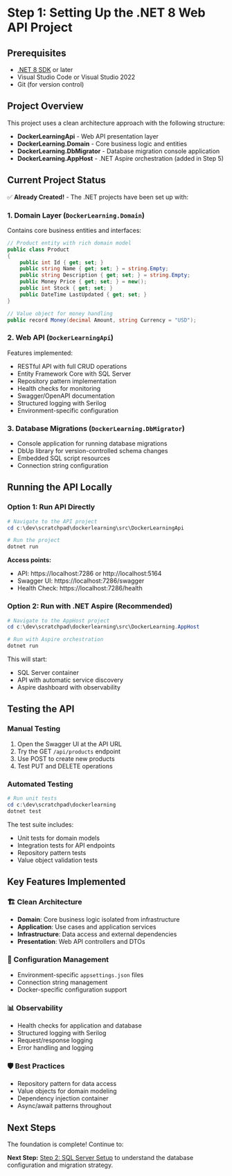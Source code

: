 # Step 1: Setting Up the .NET 8 Web API Project

## Prerequisites
- [.NET 8 SDK](https://dotnet.microsoft.com/download/dotnet/8.0) or later
- Visual Studio Code or Visual Studio 2022
- Git (for version control)

## Project Overview

This project uses a clean architecture approach with the following structure:
- **DockerLearningApi** - Web API presentation layer
- **DockerLearning.Domain** - Core business logic and entities
- **DockerLearning.DbMigrator** - Database migration console application
- **DockerLearning.AppHost** - .NET Aspire orchestration (added in Step 5)

## Current Project Status

✅ **Already Created!** - The .NET projects have been set up with:

### 1. Domain Layer (`DockerLearning.Domain`)
Contains core business entities and interfaces:

```csharp
// Product entity with rich domain model
public class Product
{
    public int Id { get; set; }
    public string Name { get; set; } = string.Empty;
    public string Description { get; set; } = string.Empty;
    public Money Price { get; set; } = new();
    public int Stock { get; set; }
    public DateTime LastUpdated { get; set; }
}

// Value object for money handling
public record Money(decimal Amount, string Currency = "USD");
```

### 2. Web API (`DockerLearningApi`)
Features implemented:
- RESTful API with full CRUD operations
- Entity Framework Core with SQL Server
- Repository pattern implementation
- Health checks for monitoring
- Swagger/OpenAPI documentation
- Structured logging with Serilog
- Environment-specific configuration

### 3. Database Migrations (`DockerLearning.DbMigrator`)
- Console application for running database migrations
- DbUp library for version-controlled schema changes
- Embedded SQL script resources
- Connection string configuration

## Running the API Locally

### Option 1: Run API Directly
```powershell
# Navigate to the API project
cd c:\dev\scratchpad\dockerlearning\src\DockerLearningApi

# Run the project
dotnet run
```

**Access points:**
- API: https://localhost:7286 or http://localhost:5164
- Swagger UI: https://localhost:7286/swagger
- Health Check: https://localhost:7286/health

### Option 2: Run with .NET Aspire (Recommended)
```powershell
# Navigate to the AppHost project
cd c:\dev\scratchpad\dockerlearning\src\DockerLearning.AppHost

# Run with Aspire orchestration
dotnet run
```

This will start:
- SQL Server container
- API with automatic service discovery
- Aspire dashboard with observability

## Testing the API

### Manual Testing
1. Open the Swagger UI at the API URL
2. Try the GET `/api/products` endpoint
3. Use POST to create new products
4. Test PUT and DELETE operations

### Automated Testing
```powershell
# Run unit tests
cd c:\dev\scratchpad\dockerlearning
dotnet test
```

The test suite includes:
- Unit tests for domain models
- Integration tests for API endpoints
- Repository pattern tests
- Value object validation tests

## Key Features Implemented

### 🏗️ Clean Architecture
- **Domain**: Core business logic isolated from infrastructure
- **Application**: Use cases and application services
- **Infrastructure**: Data access and external dependencies
- **Presentation**: Web API controllers and DTOs

### 🔧 Configuration Management
- Environment-specific `appsettings.json` files
- Connection string management
- Docker-specific configuration support

### 📊 Observability
- Health checks for application and database
- Structured logging with Serilog
- Request/response logging
- Error handling and logging

### 🛡️ Best Practices
- Repository pattern for data access
- Value objects for domain modeling
- Dependency injection container
- Async/await patterns throughout

## Next Steps

The foundation is complete! Continue to:

**Next Step:** [Step 2: SQL Server Setup](../02-sql-server-setup/README.md) to understand the database configuration and migration strategy.